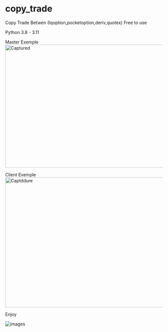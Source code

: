 # copy_trade
Copy Trade Betwen (Iqoption,pocketoption,deriv,quotex)  Free to use

Python 3.8 - 3.11

Master Exemple
<img width="972" height="393" alt="Captured" src="https://github.com/user-attachments/assets/a73620a3-eecb-404c-96c4-d7b764b5c469" />

Client Exemple
<img width="959" height="415" alt="Captddure" src="https://github.com/user-attachments/assets/850cc4f8-39a7-485e-ae29-b7642dba48a8" />

Enjoy

![images](https://github.com/user-attachments/assets/3a469d52-aefc-42d7-9a1a-36beb6436aa5)







